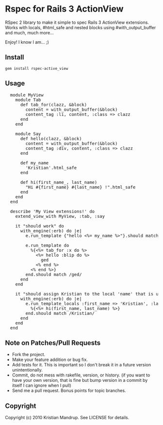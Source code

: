 # Rspec for Rails 3 ActionView

RSpec 2 library to make it simple to spec Rails 3 ActionView extensions.
Works with locals, #html_safe and nested blocks using #with_output_buffer and much, much more...

Enjoy! I know I am... ;)

## Install

<code>gem install rspec-active_view</code>

## Usage

<pre>
  module MyView
    module Tab
      def tab_for(clazz, &block)               
        content = with_output_buffer(&block)  
        content_tag :li, content, :class => clazz
      end
    end

    module Say
      def hello(clazz, &block)               
        content = with_output_buffer(&block)
        content_tag :div, content, :class => clazz
      end

      def my_name
        'Kristian'.html_safe
      end

      def hi(first_name_, last_name)
        "Hi #{first_name} #{last_name} !".html_safe
      end
    end
  end

  describe 'My View extensions!' do
    extend_view_with MyView, :tab, :say

    it "should work" do
      with_engine(:erb) do |e|
        e.run_template {"hello <%= my_name %>"}.should match /Kristian/

        e.run_template do 
          %{<%= tab_for :x do %>
            <%= hello :blip do %>
              ged
            <% end %>
          <% end %>}
        end.should match /ged/
      end
    end
    
    it "should assign Kristian to the local 'name' that is used in the erb" do
      with_engine(:erb) do |e|
        e.run_template_locals :first_name => 'Kristian', :last_name => 'Mandrup' do
          %{<%= hi(first_name, last_name) %>}
        end.should match /Kristian/
      end
    end
  end  
</pre>

## Note on Patches/Pull Requests
 
* Fork the project.
* Make your feature addition or bug fix.
* Add tests for it. This is important so I don't break it in a
  future version unintentionally.
* Commit, do not mess with rakefile, version, or history.
  (if you want to have your own version, that is fine but bump version in a commit by itself I can ignore when I pull)
* Send me a pull request. Bonus points for topic branches.

## Copyright

Copyright (c) 2010 Kristian Mandrup. See LICENSE for details.
